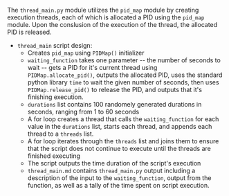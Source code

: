 The `thread_main.py` module utilizes the `pid_map` module by creating execution threads, each of which is allocated a PID using the `pid_map` module. Upon the conslusion of the execution of the thread, the allocated PID is released.

- `thread_main` script design:
  - Creates `pid_map` using `PIDMap()` initializer
  - `waiting_function` takes one parameter -- the number of seconds to wait -- gets a PID for it's current thread using `PIDMap.allocate_pid()`, outputs the allocated PID, uses the standard python library `time` to wait the given number of seconds, then uses `PIDMap.release_pid()` to release the PID, and outputs that it's finishing execution.
  - `durations` list contains 100 randomely generated durations in seconds, ranging from 1 to 60 seconds
  - A for loop creates a thread that calls the `waiting_function` for each value in the `durations` list, starts each thread, and appends each thread to a `threads` list.
  - A for loop iterates through the `threads` list and joins them to ensure that the script does not continue to execute until the threads are finished executing
  - The script outputs the time duration of the script's execution
  - `thread_main.md` contains `thread_main.py` output including a description of the input to the `waiting_function`, output from the function, as well as a tally of the time spent on script execution.
